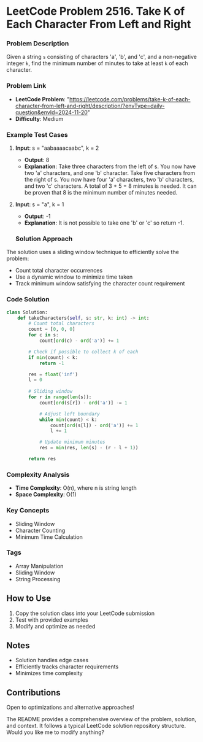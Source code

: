
# LeetCode Problem 2516. Take K of Each Character From Left and Right

### Problem Description

Given a string `s` consisting of characters 'a', 'b', and 'c', and a non-negative integer `k`, find the minimum number of minutes to take at least `k` of each character.

### Problem Link
- **LeetCode Problem**: "https://leetcode.com/problems/take-k-of-each-character-from-left-and-right/description/?envType=daily-question&envId=2024-11-20"
- **Difficulty**: Medium

### Example Test Cases

1. **Input**: s = "aabaaaacaabc", k = 2
   - **Output**: 8
   - **Explanation**: Take three characters from the left of s. You now have two 'a' characters, and one 'b' character.
Take five characters from the right of s. You now have four 'a' characters, two 'b' characters, and two 'c' characters.
A total of 3 + 5 = 8 minutes is needed.
It can be proven that 8 is the minimum number of minutes needed.

2. **Input**: s = "a", k = 1
   - **Output**: -1
   - **Explanation**: It is not possible to take one 'b' or 'c' so return -1.
   ### Solution Approach

The solution uses a sliding window technique to efficiently solve the problem:
- Count total character occurrences
- Use a dynamic window to minimize time taken
- Track minimum window satisfying the character count requirement

### Code Solution

```python
class Solution:
    def takeCharacters(self, s: str, k: int) -> int:
        # Count total characters
        count = [0, 0, 0]
        for c in s:
            count[ord(c) - ord('a')] += 1

        # Check if possible to collect k of each
        if min(count) < k:
            return -1

        res = float('inf')
        l = 0
        
        # Sliding window
        for r in range(len(s)):
            count[ord(s[r]) - ord('a')] -= 1

            # Adjust left boundary
            while min(count) < k:
                count[ord(s[l]) - ord('a')] += 1
                l += 1

            # Update minimum minutes
            res = min(res, len(s) - (r - l + 1))

        return res
```

### Complexity Analysis
- **Time Complexity**: O(n), where n is string length
- **Space Complexity**: O(1)

### Key Concepts
- Sliding Window
- Character Counting
- Minimum Time Calculation

### Tags
- Array Manipulation
- Sliding Window
- String Processing

## How to Use

1. Copy the solution class into your LeetCode submission
2. Test with provided examples
3. Modify and optimize as needed

## Notes
- Solution handles edge cases
- Efficiently tracks character requirements
- Minimizes time complexity

## Contributions
Open to optimizations and alternative approaches!


The README provides a comprehensive overview of the problem, solution, and context. It follows a typical LeetCode solution repository structure. Would you like me to modify anything?